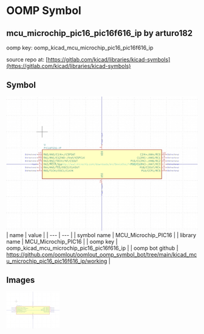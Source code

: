 # OOMP Symbol  
## mcu_microchip_pic16_pic16f616_ip  by arturo182  
  
oomp key: oomp_kicad_mcu_microchip_pic16_pic16f616_ip  
  
source repo at: [https://gitlab.com/kicad/libraries/kicad-symbols](https://gitlab.com/kicad/libraries/kicad-symbols)  
## Symbol  
  
[![working.png](working_600.png)](working.png)  
| name | value | 
| --- | --- | 
| symbol name | MCU_Microchip_PIC16 | 
| library name | MCU_Microchip_PIC16 | 
| oomp key | oomp_kicad_mcu_microchip_pic16_pic16f616_ip | 
| oomp bot github | https://github.com/oomlout/oomlout_oomp_symbol_bot/tree/main/kicad_mcu_microchip_pic16_pic16f616_ip/working | 
## Images  
  
[![working.png](working_140.png)](working.png)  
